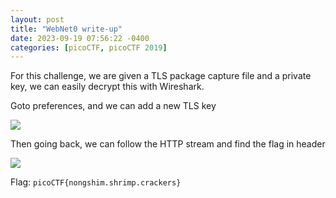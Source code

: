 ```yaml
---
layout: post
title: "WebNet0 write-up"
date: 2023-09-19 07:56:22 -0400
categories: [picoCTF, picoCTF 2019]
---
```


For this challenge, we are given a TLS package capture file and a private key,
we can easily decrypt this with Wireshark.

Goto preferences, and we can add a new TLS key

![](https://i.imgur.com/736mRSx.png)

Then going back, we can follow the HTTP stream and find the flag in header

![](https://i.imgur.com/MsEENEs.png)

Flag: `picoCTF{nongshim.shrimp.crackers}`
